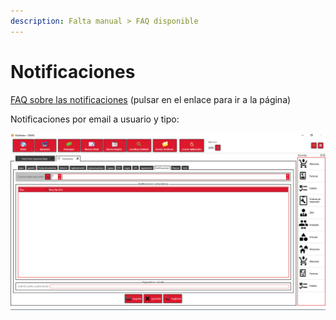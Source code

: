 ```yaml
---
description: Falta manual > FAQ disponible
---
```


# Notificaciones

[FAQ sobre las notificaciones](../../../faq/general/notificaciones-emergentes.md) (pulsar en el enlace para ir a la página)

Notificaciones por email a usuario y tipo:

![](<../../../.gitbook/assets/image (437).png>)
